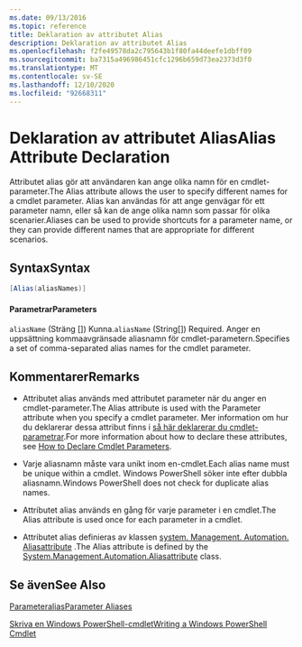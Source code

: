 ```yaml
---
ms.date: 09/13/2016
ms.topic: reference
title: Deklaration av attributet Alias
description: Deklaration av attributet Alias
ms.openlocfilehash: f2fe49578da2c795643b1f80fa44deefe1dbff09
ms.sourcegitcommit: ba7315a496986451cfc1296b659d73ea2373d3f0
ms.translationtype: MT
ms.contentlocale: sv-SE
ms.lasthandoff: 12/10/2020
ms.locfileid: "92668311"
---
```

# <a name="alias-attribute-declaration"></a><span data-ttu-id="da699-103">Deklaration av attributet Alias</span><span class="sxs-lookup"><span data-stu-id="da699-103">Alias Attribute Declaration</span></span>

<span data-ttu-id="da699-104">Attributet alias gör att användaren kan ange olika namn för en cmdlet-parameter.</span><span class="sxs-lookup"><span data-stu-id="da699-104">The Alias attribute allows the user to specify different names for a cmdlet parameter.</span></span> <span data-ttu-id="da699-105">Alias kan användas för att ange genvägar för ett parameter namn, eller så kan de ange olika namn som passar för olika scenarier.</span><span class="sxs-lookup"><span data-stu-id="da699-105">Aliases can be used to provide shortcuts for a parameter name, or they can provide different names that are appropriate for different scenarios.</span></span>

## <a name="syntax"></a><span data-ttu-id="da699-106">Syntax</span><span class="sxs-lookup"><span data-stu-id="da699-106">Syntax</span></span>

```csharp
[Alias(aliasNames)]
```

#### <a name="parameters"></a><span data-ttu-id="da699-107">Parametrar</span><span class="sxs-lookup"><span data-stu-id="da699-107">Parameters</span></span>

<span data-ttu-id="da699-108">`aliasName` (Sträng []) Kunna.</span><span class="sxs-lookup"><span data-stu-id="da699-108">`aliasName` (String[]) Required.</span></span> <span data-ttu-id="da699-109">Anger en uppsättning kommaavgränsade aliasnamn för cmdlet-parametern.</span><span class="sxs-lookup"><span data-stu-id="da699-109">Specifies a set of comma-separated alias names for the cmdlet parameter.</span></span>

## <a name="remarks"></a><span data-ttu-id="da699-110">Kommentarer</span><span class="sxs-lookup"><span data-stu-id="da699-110">Remarks</span></span>

- <span data-ttu-id="da699-111">Attributet alias används med attributet parameter när du anger en cmdlet-parameter.</span><span class="sxs-lookup"><span data-stu-id="da699-111">The Alias attribute is used with the Parameter attribute when you specify a cmdlet parameter.</span></span> <span data-ttu-id="da699-112">Mer information om hur du deklarerar dessa attribut finns i [så här deklarerar du cmdlet-parametrar](./how-to-declare-cmdlet-parameters.md).</span><span class="sxs-lookup"><span data-stu-id="da699-112">For more information about how to declare these attributes, see [How to Declare Cmdlet Parameters](./how-to-declare-cmdlet-parameters.md).</span></span>

- <span data-ttu-id="da699-113">Varje aliasnamn måste vara unikt inom en-cmdlet.</span><span class="sxs-lookup"><span data-stu-id="da699-113">Each alias name must be unique within a cmdlet.</span></span> <span data-ttu-id="da699-114">Windows PowerShell söker inte efter dubbla aliasnamn.</span><span class="sxs-lookup"><span data-stu-id="da699-114">Windows PowerShell does not check for duplicate alias names.</span></span>

- <span data-ttu-id="da699-115">Attributet alias används en gång för varje parameter i en cmdlet.</span><span class="sxs-lookup"><span data-stu-id="da699-115">The Alias attribute is used once for each parameter in a cmdlet.</span></span>

- <span data-ttu-id="da699-116">Attributet alias definieras av klassen [system. Management. Automation. Aliasattribute](/dotnet/api/System.Management.Automation.AliasAttribute) .</span><span class="sxs-lookup"><span data-stu-id="da699-116">The Alias attribute is defined by the [System.Management.Automation.Aliasattribute](/dotnet/api/System.Management.Automation.AliasAttribute) class.</span></span>

## <a name="see-also"></a><span data-ttu-id="da699-117">Se även</span><span class="sxs-lookup"><span data-stu-id="da699-117">See Also</span></span>

[<span data-ttu-id="da699-118">Parameteralias</span><span class="sxs-lookup"><span data-stu-id="da699-118">Parameter Aliases</span></span>](./parameter-aliases.md)

[<span data-ttu-id="da699-119">Skriva en Windows PowerShell-cmdlet</span><span class="sxs-lookup"><span data-stu-id="da699-119">Writing a Windows PowerShell Cmdlet</span></span>](./writing-a-windows-powershell-cmdlet.md)
